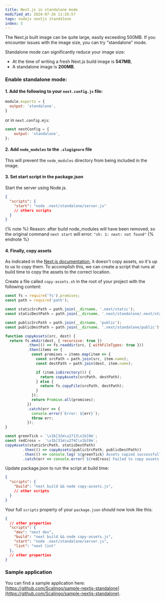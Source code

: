 ```yaml
---
title: Next.js in standalone mode
modified_at: 2024-07-26 11:26:57
tags: nodejs nextjs standalone
index: 5
---
```

The Next.js built image can be quite large, easily exceeding 500MB. If you encounter issues with the image size, you can try "standalone" mode.

Standalone mode can significantly reduce your image size:
* At the time of writing a fresh Next.js build image is **547MB**,
* A standalone image is **200MB**.

### Enable standalone mode:

#### 1. Add the following to your `next.config.js` file:
```js
module.exports = {
  output: 'standalone',
}
```
or in `next.config.mjs`:
```js
const nextConfig = {
    output: 'standalone',
};
```

#### 2. Add `node_modules` to the `.slugignore` file

This will prevent the `node_modules` directory from being included in the image.


#### 3. Set start script in the package.json

Start the server using Node.js.

```json
{
  "scripts": {
    "start": "node .next/standalone/server.js"
    // others scripts
  }
}
```

{% note %}
Reason: after build node_modules will have been removed, so the original command `next start` will error: `"sh: 1: next: not found"`
{% endnote %}

#### 4. Finally, copy assets

As indicated in the [Next.js documentation](https://nextjs.org/docs/advanced-features/output-file), it doesn't copy assets, so it's up to us to copy them.
To accomplish this, we can create a script that runs at build time to copy the assets to the correct location.

Create a file called `copy-assets.sh` in the root of your project with the following content:
```js
const fs = require('fs').promises;
const path = require('path');

const staticSrcPath = path.join(__dirname, '.next/static');
const staticDestPath = path.join(__dirname, '.next/standalone/.next/static');

const publicSrcPath = path.join(__dirname, 'public');
const publicDestPath = path.join(__dirname, '.next/standalone/public');

function copyAssets(src, dest) {
  return fs.mkdir(dest, { recursive: true })
          .then(() => fs.readdir(src, { withFileTypes: true }))
          .then(items => {
            const promises = items.map(item => {
              const srcPath = path.join(src, item.name);
              const destPath = path.join(dest, item.name);

              if (item.isDirectory()) {
                return copyAssets(srcPath, destPath);
              } else {
                return fs.copyFile(srcPath, destPath);
              }
            });
            return Promise.all(promises);
          })
          .catch(err => {
            console.error(`Error: ${err}`);
            throw err;
          });
}

const greenTick = `\x1b[32m\u2713\x1b[0m`;
const redCross =  `\x1b[31m\u274C\x1b[0m`;
copyAssets(staticSrcPath, staticDestPath)
        .then(() => copyAssets(publicSrcPath, publicDestPath))
        .then(() => console.log(`${greenTick} Assets copied successfully`))
        .catch(err => console.error(`${redCross} Failed to copy assets: ${err}`));
```

Update package.json to run the script at build time:
```json
{
  "scripts": {
    "build": "next build && node copy-assets.js",
    // other scripts
  }
}
```

Your full `scripts` property of your `package.json` should now look like this:
```json
{
  // other properties
  "scripts": {
    "dev": "next dev",
    "build": "next build && node copy-assets.js",
    "start": "node .next/standalone/server.js",
    "lint": "next lint"
  },
  // other properties
}
```

### Sample application

You can find a sample application here: [https://github.com/Scalingo/sample-nextjs-standalone](https://github.com/Scalingo/sample-nextjs-standalone).
